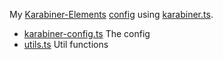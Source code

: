 My [Karabiner-Elements](https://github.com/pqrs-org/Karabiner-Elements) [config](https://github.com/evan-liu/karabiner-config/blob/main/karabiner-config.ts) using [karabiner.ts](https://github.com/evan-liu/karabiner.ts).

- [karabiner-config.ts](https://github.com/evan-liu/karabiner-config/blob/main/karabiner-config.ts) The config
- [utils.ts](https://github.com/evan-liu/karabiner-config/blob/main/utils.ts) Util functions
